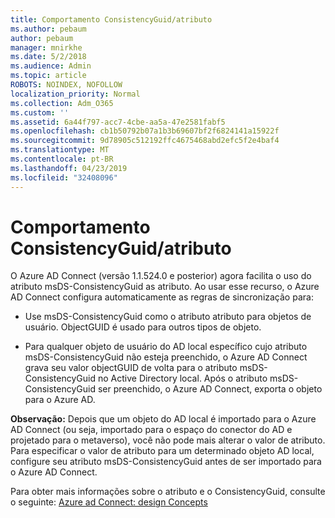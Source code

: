 ```yaml
---
title: Comportamento ConsistencyGuid/atributo
ms.author: pebaum
author: pebaum
manager: mnirkhe
ms.date: 5/2/2018
ms.audience: Admin
ms.topic: article
ROBOTS: NOINDEX, NOFOLLOW
localization_priority: Normal
ms.collection: Adm_O365
ms.custom: ''
ms.assetid: 6a44f797-acc7-4cbe-aa5a-47e2581fabf5
ms.openlocfilehash: cb1b50792b07a1b3b69607bf2f6824141a15922f
ms.sourcegitcommit: 9d78905c512192ffc4675468abd2efc5f2e4baf4
ms.translationtype: MT
ms.contentlocale: pt-BR
ms.lasthandoff: 04/23/2019
ms.locfileid: "32408096"
---
```

# <a name="consistencyguid--sourceanchor-behavior"></a>Comportamento ConsistencyGuid/atributo

O Azure AD Connect (versão 1.1.524.0 e posterior) agora facilita o uso do atributo msDS-ConsistencyGuid as atributo. Ao usar esse recurso, o Azure AD Connect configura automaticamente as regras de sincronização para:
  
- Use msDS-ConsistencyGuid como o atributo atributo para objetos de usuário. ObjectGUID é usado para outros tipos de objeto.
    
- Para qualquer objeto de usuário do AD local específico cujo atributo msDS-ConsistencyGuid não esteja preenchido, o Azure AD Connect grava seu valor objectGUID de volta para o atributo msDS-ConsistencyGuid no Active Directory local. Após o atributo msDS-ConsistencyGuid ser preenchido, o Azure AD Connect, exporta o objeto para o Azure AD.
    
 **Observação:** Depois que um objeto do AD local é importado para o Azure AD Connect (ou seja, importado para o espaço do conector do AD e projetado para o metaverso), você não pode mais alterar o valor de atributo. Para especificar o valor de atributo para um determinado objeto AD local, configure seu atributo msDS-ConsistencyGuid antes de ser importado para o Azure AD Connect. 
  
Para obter mais informações sobre o atributo e o ConsistencyGuid, consulte o seguinte: [Azure ad Connect: design Concepts](https://docs.microsoft.com/azure/active-directory/connect/active-directory-aadconnect-design-concepts)
  

